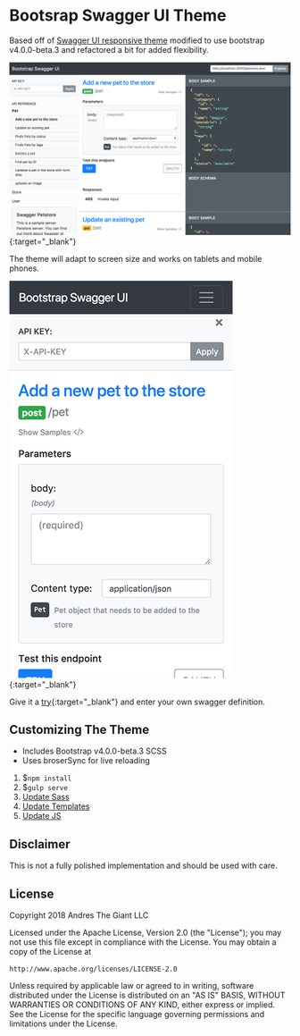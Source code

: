 # Bootsrap Swagger UI Theme

Based off of [Swagger UI responsive theme](https://github.com/jensoleg/swagger-ui) modified to use bootstrap v4.0.0-beta.3 and refactored a bit for added flexibility.

[![Swagger Theme example](dist/images/Swagger_explorer.png)](http://swagger-ui.andresthegiant.com/?url=http://petstore.swagger.io/v2/swagger.json){:target="_blank"}

The theme will adapt to screen size and works on tablets and mobile phones.

[![Swagger Theme example](dist/images/Swagger_explorer_min.png)](http://swagger-ui.andresthegiant.com/?url=http://petstore.swagger.io/v2/swagger.json){:target="_blank"}

Give it a [try](http://swagger-ui.andresthegiant.com/?url=http://petstore.swagger.io/v2/swagger.json){:target="_blank"} and enter your own swagger definition.

## Customizing The Theme

* Includes Bootstrap v4.0.0-beta.3 SCSS
* Uses broserSync for live reloading

1. $`npm install`
1. $`gulp serve`
1. [Update Sass](src/main/scss)
1. [Update Templates](src/main/template)
1. [Update JS](src/main/javascript/view)

## Disclaimer

This is not a fully polished implementation and should be used with care.

## License

Copyright 2018 Andres The Giant LLC

Licensed under the Apache License, Version 2.0 (the "License");
you may not use this file except in compliance with the License.
You may obtain a copy of the License at

    http://www.apache.org/licenses/LICENSE-2.0

Unless required by applicable law or agreed to in writing, software
distributed under the License is distributed on an "AS IS" BASIS,
WITHOUT WARRANTIES OR CONDITIONS OF ANY KIND, either express or implied.
See the License for the specific language governing permissions and
limitations under the License.

